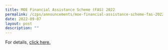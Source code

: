 ```yaml
---
title: MOE Financial Assistance Scheme (FAS) 2022
permalink: /czps/announcements/moe-financial-assistance-scheme-fas-2022/
date: 2022-09-07
layout: post
description: ""
---
```

<p>For details,&nbsp;<a href="/files/MOE%20Financial%20Assistance%20Scheme%20FAS%202022_4_Languages.pdf" target="">click here.</a></p>